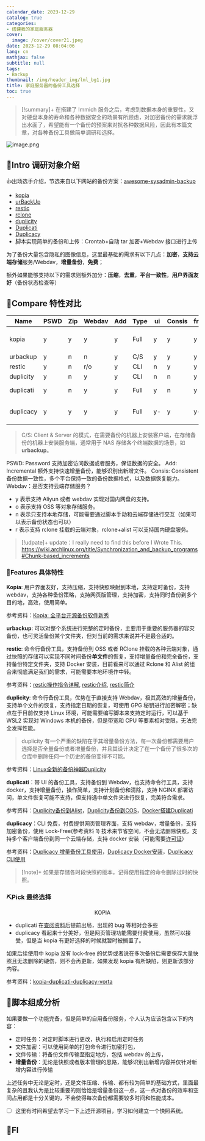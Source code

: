 ```yaml
---
calendar_date: 2023-12-29
catalog: true
categories:
- 搭建我的家庭服务器
cover:
  image: /cover/cover21.jpeg
date: 2023-12-29 08:04:06
lang: cn
mathjax: false
subtitle: null
tags:
- Backup
thumbnail: /img/header_img/lml_bg1.jpg
title: 家庭服务器的备份工具选择
toc: true
---
```


> [!summary]+
> 在搭建了 Immich 服务之后，考虑到数据本身的重要性，又对硬盘本身的寿命和各种数据安全的场景有所顾虑，对加密备份的需求就浮出水面了，希望能有一个备份的预案来对抗各种数据风险，因此有本篇文章，对各种备份工具做简单调研和选择。

![image.png](https://picture-bed-001-1310572365.cos.ap-guangzhou.myqcloud.com/mac/20231229113137.png)

## 👾Intro 调研对象介绍

👍出场选手介绍，节选来自以下网站的备份方案：[awesome-sysadmin-backup](https://github.com/awesome-foss/awesome-sysadmin#backups)

- [kopia](https://kopia.io/) 
- [urBackUp](https://www.urbackup.org/)
- [restic](https://restic.net/)
- [rclone](https://rclone.org/)
- [duplicity](https://duplicity.gitlab.io/)
- [Duplicati](https://www.duplicati.com/)
- [Duplicacy](https://duplicacy.com/)
- 脚本实现简单的备份和上传：Crontab+自动 tar 加密+Webdav 接口进行上传


为了备份大量包含隐私的图像信息，这里最基础的需求有以下几点：**加密**，**支持云端存储**服务/Webdav，**增量备份**，**免费**；

额外如果能够支持以下的需求则额外加分：**压缩**，**去重**，**平台一致性**，**用户界面友好**（备份状态检查等）

## 🏓Compare 特性对比

| Name      | PSWD | Zip | Webdav | Add | Type | ui  | Consis | free | rate       |
| --------- | ---- | --- | ------ | --- | ---- | --- | ------ | ---- | ---------- |
| kopia     | y    | y   | y      | y   | Full | y   | y      | y    | 🔥🔥🔥🔥🔥 |
| urbackup  | y    | n   | n      | y   | C/S  | y   | y      | y    | 🔥         |
| restic    | y    | n   | r/o    | y   | CLI  | n   | y      | y    | 🔥         |
| duplicity | y    | n   | y      | y   | CLI  | n   | n      | y    | 🔥🔥       |
| duplicati | y    | n   | y      | y   | Full | y   | n      | y    | 🔥🔥🔥🔥   |
| duplicacy | y    | y   | y      | y   | Full | y-  | y      | y-   | 🔥🔥🔥🔥🔥 |
 


> C/S: Client & Server 的模式，在需要备份的机器上安装客户端，在存储备份的机器上安装服务端，通常用于 NAS 存储各个终端数据的场景，如**urbackup**。

PSWD: Password 支持加密访问数据或者服务，保证数据的安全。
Add: Incremental 额外支持快速增量备份，能够识别出新增文件。
Consis: Consistent 备份数据一致性，多个平台保持一致的备份数据格式，以及数据恢复能力。
Webdav：是否支持云端存储服务？
- y 表示支持 Aliyun 或者 webdav 实现对国内网盘的支持。
- o 表示支持 OSS 等对象存储服务。
- n 表示只支持本地存储，可能需要通过脚本手动和云端存储进行交互（如果可以表示备份状态也可以）
- r 表示支持 rclone 挂载的云端对象，rclone+alist 可以支持国内硬盘服务。

>[!udpate]+
>update：I really need to find this before I Wrote This.
>https://wiki.archlinux.org/title/Synchronization_and_backup_programs#Chunk-based_increments

### 🍴Features 具体特性

**Kopia**: 用户界面友好，支持压缩，支持快照映射到本地，支持定时备份，支持 webdav，支持各种备份策略，支持网页版管理，支持加密，支持同时备份到多个目的地，高效，使用简单。

参考资料：[Kopia: 全平台开源备份软件新秀](https://zhuanlan.zhihu.com/p/541234817)

**urbackup**: 可以对整个系统进行完整的定时备份，主要用于重要的服务器的容灾备份，也可灵活备份某个文件夹，但对当前的需求来说并不是最合适的。

**restic**: 命令行备份工具，支持备份到 OSS 或者 RClone 挂载的各种云端对象，通过快照的存储可以实现不同时间备份**单文件**的恢复，支持增量备份和完全备份，支持备份特定文件夹，支持 Docker 安装，目前看来可以通过 Rclone 和 Alist 的组合来彻底满足我们的需求，可能需要本地环境作中转。

参考资料：[restic操作指令详解](https://www.escapelife.site/posts/912084a4.html), [restic介绍](https://juejin.cn/post/7014803100074672135), [restic简介](https://zhuanlan.zhihu.com/p/381151432) 

**duplicity**: 命令行备份工具，优势在于直接支持 Webdav，极其高效的增量备份，支持单个文件的恢复，支持指定日期的恢复，可使用 GPG 秘钥进行加密解密；缺点在于目前仅支持 Linux 环境，可能需要编写脚本来支持定时运行，可以基于 WSL2 实现对 Windows 本机的备份，但是带宽和 CPU 等要素相对受限，无法完全发挥性能。

>duplicity 有一个严重的缺陷在于其增量备份方法，每一次备份都需要用户选择是否全量备份或者增量备份，并且其设计决定了在一个备份了很多次的仓库中删除任何一个历史的备份变得不可能。

参考资料：[Linux全新的备份神器Duplicity](https://www.vinchin.com/blog/vinchin-technique-share-details.html?id=18434) 

**duplicati**：带 UI 的备份工具，支持备份到 Webdav，也支持命令行工具，支持 docker，支持增量备份，操作简单，支持计划备份和清除，支持 NGINX 部署访问，单文件恢复可能不支持，但支持选中单文件夹进行恢复，完美符合需求。

参考资料：[Duplicity备份到Alist](https://nasdaddy.com/how-to-install-duplicati-on-your-nas/)，[Duplicity备份到COS](https://zhuanlan.zhihu.com/p/588678612)，[Docker搭建Duplicati](https://blognas.hwb0307.com/linux/docker/471)

**duplicacy**：CLI 免费，付费提供网页管理界面，支持 webdav，增量备份，支持加密备份，使用 Lock-Free(参考资料 1) 技术来节省空间，不会无法删除快照，支持多个客户端备份到同一个云端存储，支持 docker 安装（可能需要[许可证](https://duplicacy.com/buy.html)）

参考资料：[Duplicacy 增量备份工具使用](https://einverne.github.io/post/2021/06/duplicacy-backup-tool-usage.html)，[Duplicacy Docker安装](https://blog.csdn.net/wbsu2004/article/details/129459030)，[Duplicacy CLI使用](https://www.moewah.com/archives/5292.html)

>[!note]+
> 如果是存储各时段快照的版本，记得使用指定的命令删除过时的快照。

### ⛏️Pick 最终选择

<center>KOPIA</center>


- duplicati 在[查阅资料](https://www.reddit.com/r/selfhosted/comments/upbp99/kopia_vs_duplicati/)后提前出局，出现的 bug 等相对会多些
- duplicacy 看起来十分美好，但是网页管理功能需要付费使用，虽然可以接受，但是当 kopia 有更好选择的时候就暂时被搁置了。

如果后续使用中 kopia 没有 lock-free 的优势或者说在多次备份后需要保存大量快照且无法删除的硬伤，则不会再更新，如果发现 kopia 有所缺陷，则更新该部分内容。

参考资料：[kopia-duplicati-duplicacy-vorta](https://forum.duplicati.com/t/duplicati-vs-duplicacy-vs-kopia-vs-vorta/14493)
## 🦶脚本组成分析

如果要做一个功能完备，但是简单的自用备份服务，个人认为应该包含以下的内容：

- 定时任务：对定时脚本进行更改，执行和启用定时任务
- 文件加密：可以使用简单的打包命令进行加密打包，
- 文件传输：将备份文件传输至指定地方，包括 webdav 的上传，
- **增量备份**：无论是快照或者版本管理的思路，能够识别出新增内容并仅针对新增内容进行传输

上述任务中无论是定时，还是文件压缩、传输、都有较为简单的基础方式，里面最复杂的且我认为是比较重要的则恰恰是增量备份这一点，这一点对备份的效率和空间占用都是十分关键的，不会使得每次备份都需要较多时间和性能成本。

- [ ] 这里有时间希望去学习一下上述开源项目，学习如何建立一个快照系统。

## 🌻FI